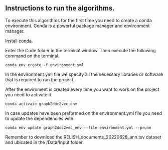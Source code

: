 ## Instructions to run the algorithms.


To execute this algorithms for the first time you need to create a conda environment. Conda is a powerful package manager and environment manager.

Install [conda](https://conda.io/projects/conda/en/latest/user-guide/install/index.html). 


Enter the Code folder in the terminal window.
Then execute the following command on the terminal.

```
conda env create -f environment.yml
```

In the environment.yml file we specify all the necessary libraries or software that is required to run the project.

After the enviroment is created every time you want to work on the project you need to activate it.

```
conda activate graph2doc2vec_env
```

In case updates have been preformed on the environment.yml file you need to update the dependencies with.

```
conda env update graph2doc2vec_env --file environment.yml --prune
```

Remember to download the RELISH_documents_20220628_ann.tsv dataset and ubicated in the /Data/Input folder. 
